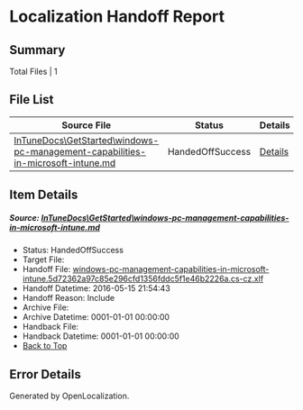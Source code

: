 # <a name='report-top'></a> Localization Handoff Report

## Summary
 Total Files | 1

## File List
 Source File | Status | Details 
 ----------- | ------ | ------- 
 [InTuneDocs\GetStarted\windows-pc-management-capabilities-in-microsoft-intune.md](https://github.com/Microsoft/IntuneDocs-pr/blob/de5c229671c25d1cabb08928ced74878e5e64733/InTuneDocs/GetStarted/windows-pc-management-capabilities-in-microsoft-intune.md) | HandedOffSuccess | [Details](#3c5fb298ddcf1fd3299e94928c0c33af54eabd83516)

## Item Details
##### <a name='3c5fb298ddcf1fd3299e94928c0c33af54eabd83516'></a> Source: [InTuneDocs\GetStarted\windows-pc-management-capabilities-in-microsoft-intune.md](https://github.com/Microsoft/IntuneDocs-pr/blob/de5c229671c25d1cabb08928ced74878e5e64733/InTuneDocs/GetStarted/windows-pc-management-capabilities-in-microsoft-intune.md)
* Status: HandedOffSuccess
* Target File: 
* Handoff File: [windows-pc-management-capabilities-in-microsoft-intune.5d72362a97c85e296cfd1356fddc5f1e46b2226a.cs-cz.xlf](https://github.com/Microsoft/EM.handoff/blob/2eac133ad27549ffb6e85c57018def6c8c9eaac0/ol-handoff/Microsoft/IntuneDocs-pr.cs-cz/master/windows-pc-management-capabilities-in-microsoft-intune.5d72362a97c85e296cfd1356fddc5f1e46b2226a.cs-cz.xlf)
* Handoff Datetime: 2016-05-15 21:54:43
* Handoff Reason: Include
* Archive File: 
* Archive Datetime: 0001-01-01 00:00:00
* Handback File: 
* Handback Datetime: 0001-01-01 00:00:00
* [Back to Top](#report-top)


## Error Details

Generated by OpenLocalization.
